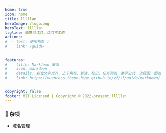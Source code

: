 ```yaml
---
home: true
icon: home
title: lllllan
heroImage: /logo.png
heroText: lllllan
tagline: 盛意以江河，江河不及你
actions:
#  - text: 使用指南 💡
#    link: /guide/
 

features:
#  - title: Markdown 增强
#    icon: markdown
#    details: 新增文字对齐、上下角标、脚注、标记、任务列表、数学公式、流程图、图表与幻灯片支持
#    link: https://vuepress-theme-hope.github.io/v2/zh/guide/markdown/


copyright: false
footer: MIT Licensed | Copyright © 2022-present lllllan
---
```






###  :convenience_store: 杂项

- [域名管理](grocery/domain-name-manage/)
